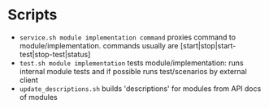 # Scripts
* `service.sh module implementation command` proxies command to module/implementation. commands usually are [start|stop|start-test|stop-test|status]
* `test.sh module implementation` tests module/implementation: runs internal module tests and if possible runs test/scenarios by external client
* `update_descriptions.sh` builds 'descriptions' for modules from API docs of modules
